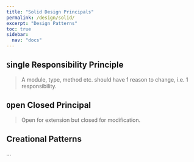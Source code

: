```yaml
---
title: "Solid Design Principals"
permalink: /design/solid/
excerpt: "Design Patterns"
toc: true
sidebar:
  nav: "docs"
---
```


## `S`ingle Responsibility Principle

> A module, type, method etc. should have 1 reason to change, i.e. 1 responsibility.

## `O`pen Closed Principal

> Open for extension but closed for modification.

## Creational Patterns

...